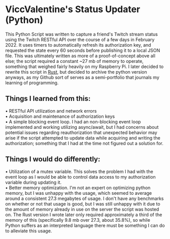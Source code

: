 # ViccValentine's Status Updater (Python)
This Python Script was written to capture a friend's Twitch stream status using the Twitch RESTful API over the course of a few days in February 2022. It uses timers to automatically refresh its authorization key, and requested the state every 60 seconds before publishing it to a local JSON file. This was ultimately written as more of a proof-of-concept above all else; the script required a constant ~27 mb of memory to operate, something that weighed fairly heavily on my Raspberry Pi. I later decided to rewrite this script in [Rust](https://github.com/LunarEcklipse/viccva_status_updater_rust), but decided to archive the python version anyways, as my Github sort of serves as a semi-portfolio that journals my learning of programming.

## Things I learned from this:
• RESTful API utilization and network errors  
• Acquisition and maintenance of authorization keys  
• A simple blocking event loop. I had an non-blocking event loop implemented and working utilizing async/await, but I had concerns about potential issues regarding reauthorization that unexpected behavior may arise if the script attempted to update data while acquiring and writing the authorization; something that I had at the time not figured out a solution for.

## Things I would do differently:
• Utilization of a mutex variable. This solves the problem I had with the event loop as I would be able to control data access to my authorization variable during updating it.  
• Better memory optimization. I'm not an expert on optimizing python memory, but I was unhappy with the usage, which seemed to average around a consistent 27.3 megabytes of usage. I don't have any benchmarks on whether or not that usage is good, but I was still unhappy with it due to the amount of memory already in use on the server the script was hosted on. The Rust version I wrote later only required approximately a third of the memory of this (specifically 9.8 mb over 27.3, about 35.8%), so while Python suffers as an interpreted language there must be something I can do to alleviate this usage.  
